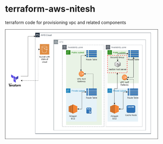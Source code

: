 # terraform-aws-nitesh
terraform code for provisioning vpc and related components

![img.png](img.png)